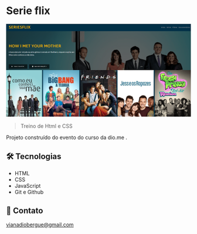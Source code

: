# Serie flix

![preview](./.github/preview.png)

> Treino de Html e CSS

Projeto construído do evento do curso da dio.me .




## 🛠 Tecnologias

- HTML
- CSS
- JavaScript
- Git e Github

## 💛 Contato

vianadiobergue@gmail.com